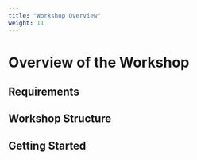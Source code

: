 ```yaml
---
title: "Workshop Overview"
weight: 11
---
```


# Overview of the Workshop

## Requirements


## Workshop Structure


## Getting Started



